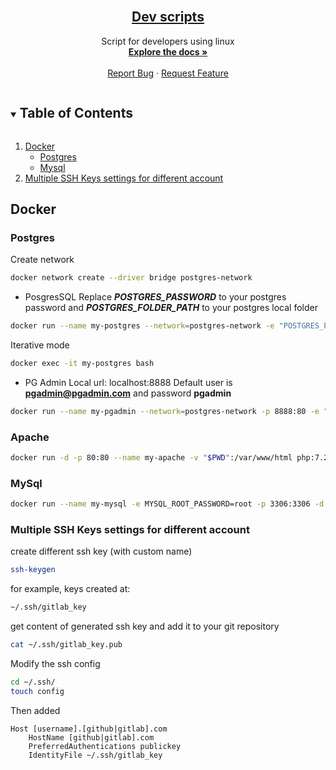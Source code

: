<!-- PROJECT LOGO -->
<br />
<p align="center">
  <a href="https://github.com/SilvaMoreno/scripts">
    <!-- <img src="images/logo.png" alt="Logo" width="80" height="80"> -->
    <h2 align="center">Dev scripts</h2>
  </a>

  <p align="center">
    Script for developers using linux
    <br />
    <a href="https://github.com/SilvaMoreno/scripts"><strong>Explore the docs »</strong></a>
    <br />
    <br />
    <a href="https://github.com/SilvaMoreno/scripts/issues">Report Bug</a>
    ·
    <a href="https://github.com/SilvaMoreno/scripts/issues">Request Feature</a>
  </p>
</p>

<!-- TABLE OF CONTENTS -->
<details open="open">
  <summary><h2 style="display: inline-block">Table of Contents</h2></summary>
  <ol>
    <li>
      <a href="#docker">Docker</a>
      <ul>
        <li><a href="#postgres">Postgres</a></li>
        <li><a href="#mysql">Mysql</a></li>
      </ul>
    </li>
    <li>
      <a href="#multiple-ssh-keys-settings-for-different-account">Multiple SSH Keys settings for different account</a>
    </li>
  </ol>
</details>

<!-- GETTING STARTED -->

## Docker

### Postgres

Create network

```sh
docker network create --driver bridge postgres-network
```

- PosgresSQL
Replace **_POSTGRES_PASSWORD_** to your postgres password and **_POSTGRES_FOLDER_PATH_** to your postgres local folder

```sh
docker run --name my-postgres --network=postgres-network -e "POSTGRES_PASSWORD=_POSTGRES_PASSWORD_" -p 5432:5432 -v _POSTGRES_FOLDER_PATH_:/var/lib/postgresql/data -d postgres
```

Iterative mode

```sh
docker exec -it my-postgres bash
```

- PG Admin
  Local url: localhost:8888
Default user is **pgadmin@pgadmin.com** and password **pgadmin**
```sh
docker run --name my-pgadmin --network=postgres-network -p 8888:80 -e "PGADMIN_DEFAULT_EMAIL=pgadmin@pgadmin.com" -e "PGADMIN_DEFAULT_PASSWORD=pgadmin" -d dpage/pgadmin4
```

### Apache
```sh
docker run -d -p 80:80 --name my-apache -v "$PWD":/var/www/html php:7.2-apache
```

### MySql

```sh
docker run --name my-mysql -e MYSQL_ROOT_PASSWORD=root -p 3306:3306 -d mysql
```

### Multiple SSH Keys settings for different account

create different ssh key (with custom name)

```sh
ssh-keygen
```

for example, keys created at:

```sh
~/.ssh/gitlab_key
```

get content of generated ssh key and add it to your git repository

```sh
cat ~/.ssh/gitlab_key.pub
```

Modify the ssh config

```sh
cd ~/.ssh/
touch config
```

Then added

```
Host [username].[github|gitlab].com
	HostName [github|gitlab].com
	PreferredAuthentications publickey
	IdentityFile ~/.ssh/gitlab_key
```
